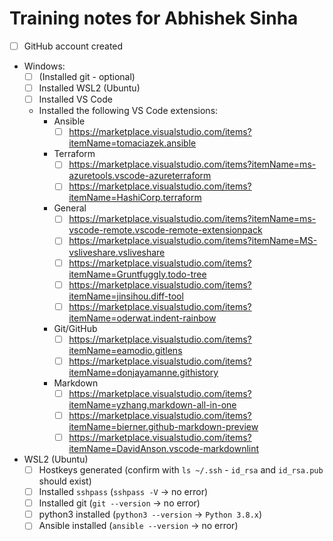 # Training notes for Abhishek Sinha

- [ ] GitHub account created
- Windows:
  - [ ] (Installed git - optional)
  - [ ] Installed WSL2 (Ubuntu)
  - [ ] Installed VS Code
  - Installed the following VS Code extensions:
    - Ansible
      - [ ] https://marketplace.visualstudio.com/items?itemName=tomaciazek.ansible
    - Terraform
      - [ ] https://marketplace.visualstudio.com/items?itemName=ms-azuretools.vscode-azureterraform
      - [ ] https://marketplace.visualstudio.com/items?itemName=HashiCorp.terraform
    - General
      - [ ] https://marketplace.visualstudio.com/items?itemName=ms-vscode-remote.vscode-remote-extensionpack
      - [ ] https://marketplace.visualstudio.com/items?itemName=MS-vsliveshare.vsliveshare
      - [ ] https://marketplace.visualstudio.com/items?itemName=Gruntfuggly.todo-tree
      - [ ] https://marketplace.visualstudio.com/items?itemName=jinsihou.diff-tool
      - [ ] https://marketplace.visualstudio.com/items?itemName=oderwat.indent-rainbow
    - Git/GitHub
      - [ ] https://marketplace.visualstudio.com/items?itemName=eamodio.gitlens
      - [ ] https://marketplace.visualstudio.com/items?itemName=donjayamanne.githistory
    - Markdown
      - [ ] https://marketplace.visualstudio.com/items?itemName=yzhang.markdown-all-in-one
      - [ ] https://marketplace.visualstudio.com/items?itemName=bierner.github-markdown-preview
      - [ ] https://marketplace.visualstudio.com/items?itemName=DavidAnson.vscode-markdownlint
- WSL2 (Ubuntu)
  - [ ] Hostkeys generated (confirm with `ls ~/.ssh` - `id_rsa` and `id_rsa.pub` should exist)
  - [ ] Installed `sshpass` (`sshpass -V` -> no error)
  - [ ] Installed git (`git --version` -> no error)
  - [ ] python3 installed (`python3 --version` -> `Python 3.8.x`)
  - [ ] Ansible installed (`ansible --version` -> no error)
